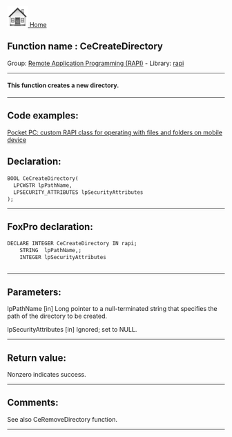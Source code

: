 [<img src="../../images/home.png"> Home ](https://github.com/VFPX/Win32API)  

## Function name : CeCreateDirectory
Group: [Remote Application Programming (RAPI)](../../functions_group.md#Remote_Application_Programming_(RAPI))  -  Library: [rapi](../../../libraries.md#rapi)  
***  


#### This function creates a new directory.
***  


## Code examples:
[Pocket PC: custom RAPI class for operating with files and folders on mobile device](../../samples/sample_448.md)  

## Declaration:
```foxpro  
BOOL CeCreateDirectory(
  LPCWSTR lpPathName,
  LPSECURITY_ATTRIBUTES lpSecurityAttributes
);  
```  
***  


## FoxPro declaration:
```foxpro  
DECLARE INTEGER CeCreateDirectory IN rapi;
	STRING  lpPathName,;
	INTEGER lpSecurityAttributes
  
```  
***  


## Parameters:
lpPathName 
[in] Long pointer to a null-terminated string that specifies the path of the directory to be created. 

lpSecurityAttributes 
[in] Ignored; set to NULL.   
***  


## Return value:
Nonzero indicates success.  
***  


## Comments:
See also CeRemoveDirectory function.  
  
***  

